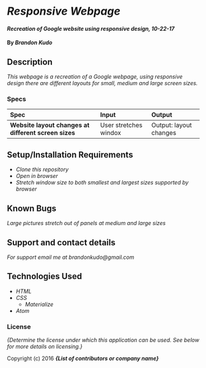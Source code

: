 # _Responsive Webpage_

#### _Recreation of Google website using responsive design, 10-22-17_

#### By _**Brandon Kudo**_

## Description

_This webpage is a recreation of a Google webpage, using responsive design there are different layouts for small, medium and large screen sizes._

### Specs
| Spec | Input | Output |
| :-------------     | :------------- | :------------- |
| **Website layout changes at different screen sizes** | User stretches windox | Output: layout changes |


## Setup/Installation Requirements

* _Clone this repository_
* _Open in browser_
* _Stretch window size to both smallest and largest sizes supported by browser_

## Known Bugs

_Large pictures stretch out of panels at medium and large sizes_

## Support and contact details

_For support email me at brandonkudo@gmail.com_

## Technologies Used

* _HTML_
* _CSS_
  * _Materialize_
* _Atom_

### License

*{Determine the license under which this application can be used.  See below for more details on licensing.}*

Copyright (c) 2016 **_{List of contributors or company name}_**
